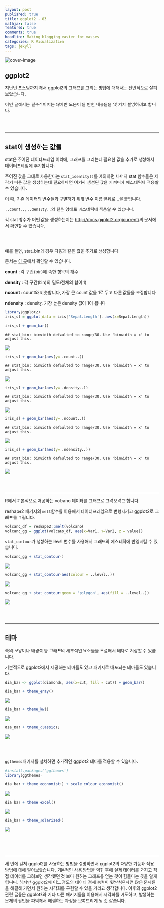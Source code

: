 ```yaml
---
layout: post
published: true
title: ggplot2 - 03
mathjax: false
featured: true
comments: true
headline: Making blogging easier for masses
categories: R Visualization
tags: jekyll
---
```


![cover-image](/images/desk-pen-ruler.jpg)

## ggplot2

지난번 포스팅까지 해서 ggplot2의 그래프를 그리는 방법에 대해서는 전반적으로 살펴보았습니다.

이번 글에서는 필수적이지는 않지만 도움이 될 만한 내용들을 몇 가지 설명하려고 합니다.

<br />
<br />

---

## stat이 생성하는 값들

stat은 주어진 데이터프레임 이외에, 그래프를 그리는데 필요한 값을 추가로 생성해서 데이터프레임에 추가합니다.

주어진 값을 그대로 사용한다는 `stat_identity()`를 제외하면 나머지 stat 함수들은 제각기 다른 값을 생성하는데 필요하다면 여기서 생성된 값을 가져다가 에스테틱에 적용할 수 있습니다. 

이 때, 기존 데이터의 변수들과 구별하기 위해 변수 이름 앞뒤로 ..을 붙입니다. 

`..count..`, `..density..`와 같은 형태로 에스테틱에 적용할 수 있습니다. 

각 stat 함수가 어떤 값을 생성하는지는 <http://docs.ggplot2.org/current/>의 문서에서 확인할 수 있습니다.


<br />
<br />

예를 들면, stat_bin의 경우 다음과 같은 값을 추가로 생성합니다

문서는 [이 곳](http://docs.ggplot2.org/current/stat_bin.html)에서 확인할 수 있습니다.

**count** : 각 구간(bin)에 속한 항목의 개수

**density** : 각 구간(bin)의 밀도(전체의 합이 1)
  
**ncount** : count와 비슷합니다, 가장 큰 count 값을 1로 두고 다른 값들을 조정합니다
  
**ndensity** : density, 가장 높은 density 값이 1이 됩니다


```r
library(ggplot2)
iris_sl = ggplot(data = iris['Sepal.Length'], aes(x=Sepal.Length))
```



```r
iris_sl + geom_bar()
```

```
## stat_bin: binwidth defaulted to range/30. Use 'binwidth = x' to adjust this.
```

![](/images/post_image/ggplot2_03/unnamed-chunk-2-1.png)

```r
iris_sl + geom_bar(aes(y=..count..))
```

```
## stat_bin: binwidth defaulted to range/30. Use 'binwidth = x' to adjust this.
```

![](/images/post_image/ggplot2_03/unnamed-chunk-2-2.png)

```r
iris_sl + geom_bar(aes(y=..density..))
```

```
## stat_bin: binwidth defaulted to range/30. Use 'binwidth = x' to adjust this.
```

![](/images/post_image/ggplot2_03/unnamed-chunk-2-3.png)

```r
iris_sl + geom_bar(aes(y=..ncount..))
```

```
## stat_bin: binwidth defaulted to range/30. Use 'binwidth = x' to adjust this.
```

![](/images/post_image/ggplot2_03/unnamed-chunk-2-4.png)

```r
iris_sl + geom_bar(aes(y=..ndensity..))
```

```
## stat_bin: binwidth defaulted to range/30. Use 'binwidth = x' to adjust this.
```

![](/images/post_image/ggplot2_03/unnamed-chunk-2-5.png)


<br />
<br />

---
R에서 기본적으로 제공하는 volcano 데이터를 그래프로 그려보려고 합니다.

reshape2 패키지의 `melt`함수를 이용해서 데이터프레임으로 변형시키고 ggplot2로 그래프를 그립니다.


```r
volcano_df = reshape2::melt(volcano)
volcano_gg = ggplot(volcano_df, aes(x=Var1, y=Var2, z = value))
```

`stat_contour`가 생성하는 level 변수를 사용해서 그래프의 에스테틱에 반영시킬 수 있습니다.


```r
volcano_gg + stat_contour()
```

![](/images/post_image/ggplot2_03/unnamed-chunk-4-1.png)

```r
volcano_gg + stat_contour(aes(colour = ..level..))
```

![](/images/post_image/ggplot2_03/unnamed-chunk-4-2.png)

```r
volcano_gg + stat_contour(geom = 'polygon', aes(fill = ..level..))
```

![](/images/post_image/ggplot2_03/unnamed-chunk-4-3.png)

<br />
<br />

---

## 테마

축의 모양이나 배경색 등 그래프의 세부적인 요소들을 조절해서 테마로 저장할 수 있습니다.

기본적으로 ggplot2에서 제공하는 테마들도 있고 패키지로 배포되는 테마들도 있습니다.


```r
dia_bar <- ggplot(diamonds, aes(x=cut, fill = cut)) + geom_bar()

dia_bar + theme_gray()
```

![](/images/post_image/ggplot2_03/unnamed-chunk-5-1.png)

```r
dia_bar + theme_bw()
```

![](/images/post_image/ggplot2_03/unnamed-chunk-5-2.png)

```r
dia_bar + theme_classic()
```

![](/images/post_image/ggplot2_03/unnamed-chunk-5-3.png)

<br />
<br />

`ggthemes`패키지를 설치하면 추가적인 ggplot2 테마를 적용할 수 있습니다.


```r
#install.packages('ggthemes')
library(ggthemes)

dia_bar + theme_economist() + scale_colour_economist()
```

![](/images/post_image/ggplot2_03/unnamed-chunk-6-1.png)

```r
dia_bar + theme_excel()
```

![](/images/post_image/ggplot2_03/unnamed-chunk-6-2.png)

```r
dia_bar + theme_solarized()
```

![](/images/post_image/ggplot2_03/unnamed-chunk-6-3.png)

<br />
<br />
<br />

---

세 번에 걸쳐 ggplot2를 사용하는 방법을 설명하면서 ggplot2의 다양한 기능과 적용 방법에 대해 알아보았습니다.
기본적인 사용 방법을 익힌 후에 실제 데이터를 가지고 직접 데이터를 그려보면 생각했던 것 보다 원하는 그래프를 얻는 것이 힘들다는 것을 알게 됩니다.
하지만 ggplot2에 어느 정도의 데이터 정제 능력이 뒷받침된다면 많은 문제들을 해결해 가면서 원하는 시각화를 구현할 수 있을 거라고 생각합니다.
이후의 ggplot2 관련 글들은 ggplot2와 기타 다른 패키지들을 이용해서 시각화를 시도하고, 발생하는 문제의 원인을 파악해서 해결하는 과정을 보여드리게 될 것 같습니다.
